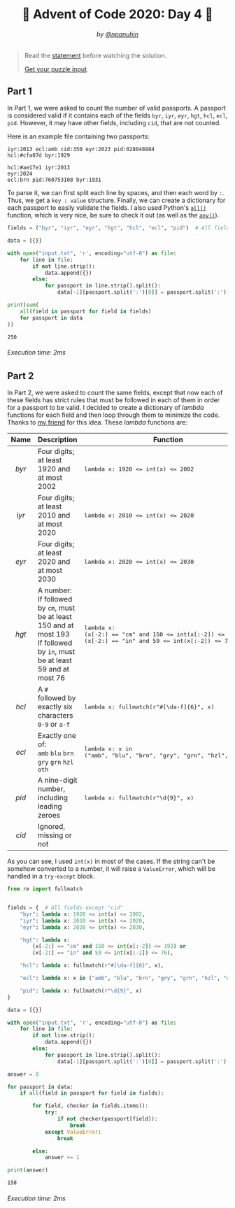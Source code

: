 <h1 align="center">🎄 Advent of Code 2020: Day 4 🎄</h1>
<h6 align="center">by <a href="https://github.com/npanuhin">@npanuhin</a></h6>

> Read the [statement](https://adventofcode.com/2020/day/4 "Visit adventofcode.com/2020/day/4") before watching the solution.
>
> [Get your puzzle input](https://adventofcode.com/2020/day/4/input "Open adventofcode.com/2020/day/4/input").


## Part 1

In Part 1, we were asked to count the number of valid passports. A passport is considered valid if it contains each of the fields `byr`, `iyr`, `eyr`, `hgt`, `hcl`, `ecl`, `pid`. However, it may have other fields, including `cid`, that are not counted.

Here is an example file containing two passports:

```
iyr:2013 ecl:amb cid:350 eyr:2023 pid:028048884
hcl:#cfa07d byr:1929

hcl:#ae17e1 iyr:2013
eyr:2024
ecl:brn pid:760753108 byr:1931
```

To parse it, we can first split each line by spaces, and then each word by `:`. Thus, we get a `key : value` structure. Finally, we can create a dictionary for each passport to easily validate the fields. I also used Python's [`all()`](https://docs.python.org/3/library/functions.html#all)  function, which is very nice, be sure to check it out (as well as the [`any()`](https://docs.python.org/3/library/functions.html#any)).

<!-- Execute code: "part1.py" -->
```python
fields = ("byr", "iyr", "eyr", "hgt", "hcl", "ecl", "pid")  # All fields except "cid"

data = [{}]

with open("input.txt", 'r', encoding="utf-8") as file:
    for line in file:
        if not line.strip():
            data.append({})
        else:
            for passport in line.strip().split():
                data[-1][passport.split(':')[0]] = passport.split(':')[1]

print(sum(
    all(field in passport for field in fields)
    for passport in data
))
```
```
250
```
###### Execution time: 2ms

## Part 2

In Part 2, we were asked to count the same fields, except that now each of these fields has strict rules that must be followed in each of them in order for a passport to be valid. I decided to create a dictionary of *lambda* functions for each field and then loop through them to minimize the code. Thanks to [my friend](https://github.com/MarkTheHopeful) for this idea. These *lambda* functions are:

| Name | Description | Function |
|:----:|-------------|----------|
| *byr*  | Four digits; at least 1920 and at most 2002 | <pre lang="python">lambda x: 1920 <= int(x) <= 2002</pre> |
| *iyr*  | Four digits; at least 2010 and at most 2020 | <pre lang="python">lambda x: 2010 <= int(x) <= 2020</pre> |
| *eyr*  | Four digits; at least 2020 and at most 2030 | <pre lang="python">lambda x: 2020 <= int(x) <= 2030</pre> |
| *hgt*  | A number:<br>If followed by `cm`, must be at least 150 and at most 193<br>If followed by `in`, must be at least 59 and at most 76 | <pre lang="python">lambda x:&#010;(x[-2:] == "cm" and 150 <= int(x[:-2]) <= 193) or&#010;(x[-2:] == "in" and 59 <= int(x[:-2]) <= 76)</pre> |
| *hcl*  | A `#` followed by exactly six characters `0-9` or `a-f`      | <pre lang="python">lambda x: fullmatch(r"#[\da-f]{6}", x)</pre> |
| *ecl*  | Exactly one of:<br>`amb` `blu` `brn` `gry` `grn` `hzl` `oth` | <pre lang="python">lambda x: x in&#010;("amb", "blu", "brn", "gry", "grn", "hzl", "oth")</pre> |
| *pid*  | A nine-digit number, including leading zeroes                | <pre lang="python">lambda x: fullmatch(r"\d{9}", x)</pre> |
| *cid*  | Ignored, missing or not                                      |  |

As you can see, I used `int(x)` in most of the cases. If the string can't be somehow converted to a number, it will raise a `ValueError`, which will be handled in a `try-except` block.

<!-- Execute code: "part2.py" -->
```python
from re import fullmatch


fields = {  # All fields except "cid"
    "byr": lambda x: 1920 <= int(x) <= 2002,
    "iyr": lambda x: 2010 <= int(x) <= 2020,
    "eyr": lambda x: 2020 <= int(x) <= 2030,

    "hgt": lambda x:
        (x[-2:] == "cm" and 150 <= int(x[:-2]) <= 193) or
        (x[-2:] == "in" and 59 <= int(x[:-2]) <= 76),

    "hcl": lambda x: fullmatch(r"#[\da-f]{6}", x),

    "ecl": lambda x: x in ("amb", "blu", "brn", "gry", "grn", "hzl", "oth"),

    "pid": lambda x: fullmatch(r"\d{9}", x)
}

data = [{}]

with open("input.txt", 'r', encoding="utf-8") as file:
    for line in file:
        if not line.strip():
            data.append({})
        else:
            for passport in line.strip().split():
                data[-1][passport.split(':')[0]] = passport.split(':')[1]

answer = 0

for passport in data:
    if all(field in passport for field in fields):

        for field, checker in fields.items():
            try:
                if not checker(passport[field]):
                    break
            except ValueError:
                break

        else:
            answer += 1

print(answer)
```
```
158
```
###### Execution time: 2ms
